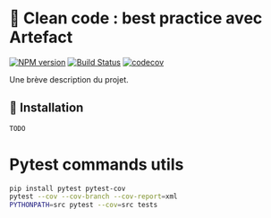 # 📘 Clean code : best practice avec Artefact

[![NPM version](https://img.shields.io/npm/v/pre-commit-challenge.svg)](https://www.npmjs.com/package/pre-commit-challenge)
[![Build Status](https://travis-ci.com/segandiaye/pre-commit-challenge.svg?branch=feat/test-ci_cd)](https://travis-ci.com/segandiaye/pre-commit-challenge)
[![codecov](https://codecov.io/gh/username/pre-commit-challenge/branch/feat%2Ftest-ci_cd/graph/badge.svg)](https://codecov.io/gh/username/pre-commit-challenge)



Une brève description du projet.

## 🚀 Installation

```bash
TODO
```

# Pytest commands utils

```bash
pip install pytest pytest-cov
pytest --cov --cov-branch --cov-report=xml
PYTHONPATH=src pytest --cov=src tests
```